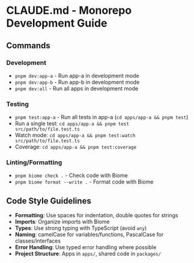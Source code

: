 # CLAUDE.md - Monorepo Development Guide

## Commands

### Development
- `pnpm dev:app-a` - Run app-a in development mode
- `pnpm dev:app-b` - Run app-b in development mode
- `pnpm dev:all` - Run all apps in development mode

### Testing
- `pnpm test:app-a` - Run all tests in app-a (`cd apps/app-a && pnpm test`)
- Run a single test: `cd apps/app-a && pnpm test src/path/to/file.test.ts`
- Watch mode: `cd apps/app-a && pnpm test:watch src/path/to/file.test.ts`
- Coverage: `cd apps/app-a && pnpm test:coverage`

### Linting/Formatting
- `pnpm biome check .` - Check code with Biome
- `pnpm biome format --write .` - Format code with Biome

## Code Style Guidelines
- **Formatting**: Use spaces for indentation, double quotes for strings
- **Imports**: Organize imports with Biome
- **Types**: Use strong typing with TypeScript (avoid `any`)
- **Naming**: camelCase for variables/functions, PascalCase for classes/interfaces
- **Error Handling**: Use typed error handling where possible
- **Project Structure**: Apps in `apps/`, shared code in `packages/`